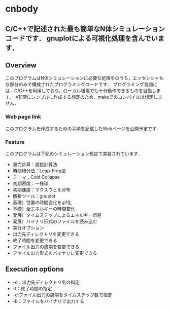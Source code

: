 # cnbody
C/C++で記述された最も簡単なN体シミュレーションコードです．
gnuplotによる可視化処理を含んでいます．
---
## Overview
このプログラムはN体シミュレーションに必要な処理をのうち，エッセンシャルな部分のみで構成されたプログラミングコードです．
プログラミング言語には，C/C++を利用しており，ローカル環境でも十分動作できるものを目指します．
※非常にシンプルに作成する想定のため，makeでのコンパイルは想定しません．

### Web page link
このプログラムを作成するための手順を記載したWebページを公開予定です．

### Feature
このプログラムは下記のシミュレーション想定で実装されています．
- 重力計算：直接計算法
- 時間積分法：Leap-Frog法
- テーマ：Cold Collapse
 - 初期密度：一様球
 - 初期速度：マクスウェル分布
- 解析ツール：gnuplot
 - 基礎）位置の時間変化をgif化
 - 基礎）全エネルギーの時間変化
 - 発展）タイムステップによるエネルギー誤差
 - 発展）バイナリ形式のファイルを読み込む
- 実行オプション
 - 出力先ディレクトリを変更できる
 - 終了時間を変更できる
 - ファイル出力の周期を変更できる
 - ファイル出力形式をバイナリに変更できる

## Execution options
- -o：出力先ディレクトリ名の指定
- -t：終了時間の指定
- -d:ファイル出力の周期をタイムステップ数で指定
- -b：ファイルをバイナリで出力する
